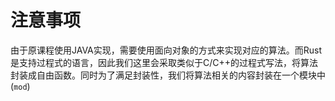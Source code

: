 # 注意事项
由于原课程使用JAVA实现，需要使用面向对象的方式来实现对应的算法。而Rust是支持过程式的语言，因此我们这里会采取类似于C/C++的过程式写法，将算法封装成自由函数。同时为了满足封装性，我们将算法相关的内容封装在一个模块中(`mod`)
